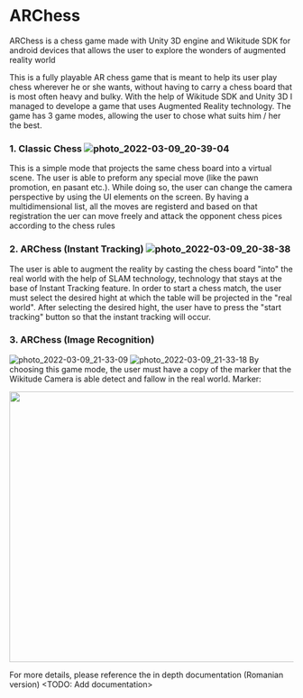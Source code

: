 # ARChess

ARChess is a chess game made with Unity 3D engine and Wikitude SDK for android devices that allows the user to explore the wonders of augmented reality world

This is a fully playable AR chess game that is meant to help its user play chess wherever he or she wants, without having to carry a chess board that is most often heavy and bulky. With the help of Wikitude SDK and Unity 3D I managed to develope a game that uses Augmented Reality technology.
The game has 3 game modes, allowing the user to chose what suits him / her the best.

### 1. Classic Chess ![photo_2022-03-09_20-39-04](https://user-images.githubusercontent.com/49655223/157516730-4bec951b-e506-436f-9300-2a15dffbb0b9.jpg)
This is a simple mode that projects the same chess board into a virtual scene. The user is able to preform any special move (like the pawn promotion, en pasant etc.). While doing so, the user can change the camera perspective by using the UI elements on the screen. By having a multidimensional list, all the moves are registerd and based on that registration the uer can move freely and attack the opponent chess pices according to the chess rules

### 2. ARChess (Instant Tracking) ![photo_2022-03-09_20-38-38](https://user-images.githubusercontent.com/49655223/157517006-9efe27d5-2891-457d-a2e7-51aaacf97cf6.jpg)
The user is able to augment the reality by casting the chess board "into" the real world with the help of SLAM technology, technology that stays at the base of Instant Tracking feature. In order to start a chess match, the user must select the desired hight at which the table will be projected in the "real world". After selecting the desired hight, the user have to press the "start tracking" button so that the instant tracking will occur.

### 3. ARChess (Image Recognition)
![photo_2022-03-09_21-33-09](https://user-images.githubusercontent.com/49655223/157517984-07d51b7f-489a-42e8-8980-3198c3ba67c6.jpg)
![photo_2022-03-09_21-33-18](https://user-images.githubusercontent.com/49655223/157518005-3c8ab293-aedd-4fb2-9928-9bf76fb271ad.jpg)
By choosing this game mode, the user must have a copy of the marker that the Wikitude Camera is able detect and fallow in the real world.
Marker:

<img src="https://user-images.githubusercontent.com/49655223/157524538-40c1e0d7-f9d0-43f7-afbc-09a49802b697.JPG" width="720" height="480">


For more details, please reference the in depth documentation (Romanian version) <TODO: Add documentation>
